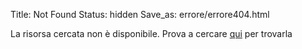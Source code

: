 Title: Not Found
Status: hidden
Save_as: errore/errore404.html

La risorsa cercata non è disponibile. Prova a cercare [qui](/search.html) per trovarla

